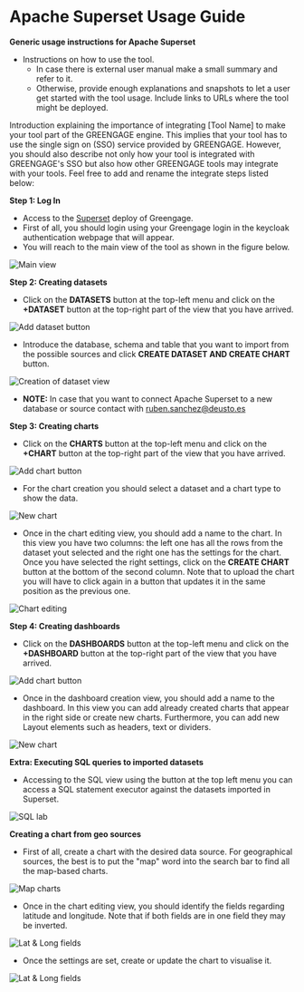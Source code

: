 # Apache Superset Usage Guide 

**Generic usage instructions for Apache Superset**
- Instructions on how to use the tool.
  - In case there is external user manual make a small summary and refer to it.
  - Otherwise, provide enough explanations and snapshots to let a user get started with the tool usage. Include links to URLs where the tool might be deployed.
    
Introduction explaining the importance of integrating [Tool Name] to make your tool part of the GREENGAGE engine. This implies that your tool has to use the single sign on (SSO) service provided by GREENGAGE. However, you should also describe not only how your tool is integrated with GREENGAGE's SSO but also how other GREENGAGE tools may integrate with your tools. Feel free to add and rename the integrate steps listed below:

**Step 1: Log In**
- Access to the [Superset](https://superset.16.171.94.204.nip.io/) deploy of Greengage.
- First of all, you should login using your Greengage login in the keycloak authentication webpage that will appear.
- You will reach to the main view of the tool as shown in the figure below.

![Main view](./assets/main_view.png)

**Step 2: Creating datasets**

- Click on the **DATASETS** button at the top-left menu and click on the **+DATASET** button at the top-right part of the view that you have arrived.

![Add dataset button](./assets/dataset_button.png)

- Introduce the database, schema and table that you want to import from the possible sources and click **CREATE DATASET AND CREATE CHART** button. 

![Creation of dataset view](./assets/new_dataset.png)

- **NOTE:** In case that you want to connect Apache Superset to a new database or source contact with [ruben.sanchez@deusto.es](mailto:ruben.sanchez@deusto.es)

**Step 3: Creating charts**

- Click on the **CHARTS** button at the top-left menu and click on the **+CHART** button at the top-right part of the view that you have arrived.

![Add chart button](./assets/chart_button.png)

- For the chart creation you should select a dataset and a chart type to show the data.

![New chart](./assets/new_chart.png)

- Once in the chart editing view, you should add a name to the chart. In this view you have two columns: the left one has all the rows from the dataset yout selected and the right one has the settings for the chart. Once you have selected the right settings, click on the **CREATE CHART** button at the bottom of the second column. Note that to upload the chart you will have to click again in a button that updates it in the same position as the previous one.

![Chart editing](./assets/chart_editing.png)

**Step 4: Creating dashboards**

- Click on the **DASHBOARDS** button at the top-left menu and click on the **+DASHBOARD** button at the top-right part of the view that you have arrived.

![Add chart button](./assets/dashboard_button.png)

- Once in the dashboard creation view, you should add a name to the dashboard. In this view you can add already created charts that appear in the right side or create new charts. Furthermore, you can add new Layout elements such as headers, text or dividers. 

![New chart](./assets/new_dashboard.png)

**Extra: Executing SQL queries to imported datasets**

- Accessing to the SQL view using the button at the top left menu you can access a SQL statement executor against the datasets imported in Superset.

![SQL lab](./assets/sql.png)

**Creating a chart from geo sources**

- First of all, create a chart with the desired data source. For geographical sources, the best is to put the "map" word into the search bar to find all the map-based charts.

![Map charts](./assets/map_charts.png)

- Once in the chart editing view, you should identify the fields regarding latitude and longitude. Note that if both fields are in one field they may be inverted.

![Lat & Long fields](./assets/lat_long.png)

- Once the settings are set, create or update the chart to visualise it.

![Lat & Long fields](./assets/map_done.png)
